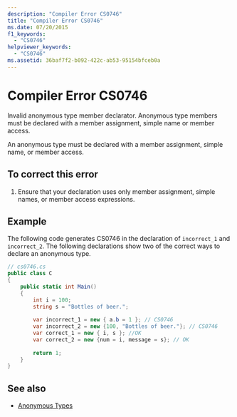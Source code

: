 ```yaml
---
description: "Compiler Error CS0746"
title: "Compiler Error CS0746"
ms.date: 07/20/2015
f1_keywords: 
  - "CS0746"
helpviewer_keywords: 
  - "CS0746"
ms.assetid: 36baf7f2-b092-422c-ab53-95154bfceb0a
---
```

# Compiler Error CS0746

Invalid anonymous type member declarator. Anonymous type members must be declared with a member assignment, simple name or member access.  
  
 An anonymous type must be declared with a member assignment, simple name, or member access.  
  
## To correct this error  
  
1. Ensure that your declaration uses only member assignment, simple names, or member access expressions.  
  
## Example  

 The following code generates CS0746 in the declaration of `incorrect_1` and `incorrect_2`. The following declarations show two of the correct ways to declare an anonymous type.  
  
```csharp  
// cs0746.cs  
public class C  
{  
    public static int Main()  
    {  
        int i = 100;  
        string s = "Bottles of beer.";  
  
        var incorrect_1 = new { a.b = 1 }; // CS0746
        var incorrect_2 = new {100, "Bottles of beer."}; // CS0746  
        var correct_1 = new { i, s }; //OK  
        var correct_2 = new {num = i, message = s}; // OK  
  
        return 1;  
    }  
}  
```  
  
## See also

- [Anonymous Types](../programming-guide/classes-and-structs/anonymous-types.md)
